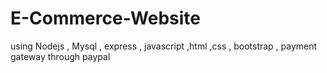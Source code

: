 # E-Commerce-Website
 using Nodejs , Mysql , express , javascript ,html ,css , bootstrap , payment gateway through paypal
